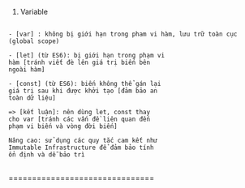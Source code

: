 1. Variable
##
    - [var] : không bị giới hạn trong pham vi hàm, lưu trữ toàn cục (global scope)

    - [let] (từ ES6): bị giới hạn trong phạm vi
    hàm [tránh viết đè lên giá trị biến bên
    ngoài hàm]

    - [const] (từ ES6): biến không thể gán lại
    giá trị sau khi được khởi tạo [đảm bảo an
    toàn dữ liệu]

    => [kết luận]: nên dùng let, const thay
    cho var [tránh các vấn đề liên quan đến
    phạm vi biến và vòng đời biến]

    Nâng cao: sử dụng các quy tắc cam kết như
    Immutable Infrastructure để đảm bảo tính
    ổn định và dễ bảo trì
##
===============================


    









